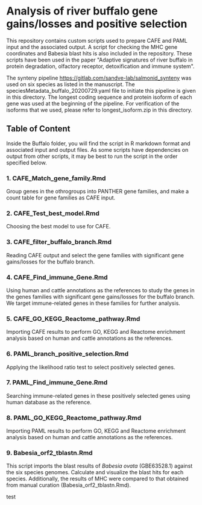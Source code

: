 # Analysis of river buffalo gene gains/losses and positive selection
This repository contains custom scripts used to prepare CAFE and PAML input and the associated output.
A script for checking the MHC gene coordinates and Babesia blast hits is also included in the repository.
These scripts have been used in the paper "Adaptive signatures of river buffalo in protein degradation, olfactory receptor, detoxification and immune system".

The synteny pipeline <https://gitlab.com/sandve-lab/salmonid_synteny> was used on six species as listed in the manuscript. The speciesMetadata_buffalo_20200729.yaml file to initiate this pipeline is given in this directory. The longest coding sequence and protein isoform of each gene was used at the beginning of the pipeline. For verification of the isoforms that we used, please refer to longest_isoform.zip in this directory.


## Table of Content
Inside the Buffalo folder, you will find the script in R markdown format and associated input and output files. As some scripts have dependencies on output from other scripts, it may be best to run the script in the order specified below.
### 1. CAFE_Match_gene_family.Rmd
  Group genes in the othrogroups into PANTHER gene families, and make a count table for gene families as CAFE input.
### 2. CAFE_Test_best_model.Rmd
  Choosing the best model to use for CAFE.
### 3. CAFE_filter_buffalo_branch.Rmd
  Reading CAFE output and select the gene families with significant gene gains/losses for the buffalo branch.
### 4. CAFE_Find_immune_Gene.Rmd
  Using human and cattle annotations as the references to study the genes in the genes families with significant gene gains/losses for the buffalo branch. We target immune-related genes in these families for further analysis.
### 5. CAFE_GO_KEGG_Reactome_pathway.Rmd
  Importing CAFE results to perform GO, KEGG and Reactome enrichment analysis based on human and cattle annotations as the references.
### 6. PAML_branch_positive_selection.Rmd
  Applying the likelihood ratio test to select positively selected genes.
### 7. PAML_Find_immune_Gene.Rmd
  Searching immune-related genes in these positively selected genes using human database as the reference.
### 8. PAML_GO_KEGG_Reactome_pathway.Rmd
  Importing PAML results to perform GO, KEGG and Reactome enrichment analysis based on human and cattle annotations as the references.
### 9. Babesia_orf2_tblastn.Rmd
  This script imports the blast results of _Babesia ovata_ (GBE63528.1) against the six species genomes.
  Calculate and visualize the blast hits for each species.
  Additionally, the results of MHC were compared to that obtained from manual curation (Babesia_orf2_tblastn.Rmd).

test 
